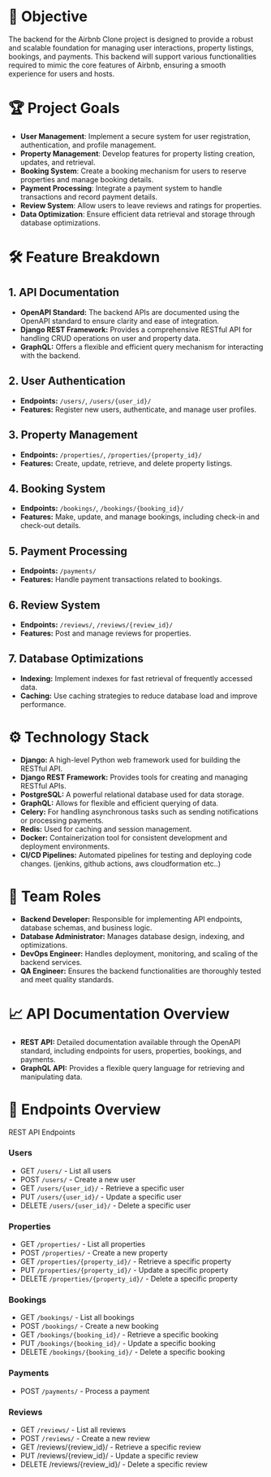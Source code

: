 # 🚀 Objective
The backend for the Airbnb Clone project is designed to provide a robust and scalable foundation for managing user interactions, property listings, bookings, and payments. This backend will support various functionalities required to mimic the core features of Airbnb, ensuring a smooth experience for users and hosts.

# 🏆 Project Goals
- **User Management**: Implement a secure system for user registration, authentication, and profile management.
- **Property Management**: Develop features for property listing creation, updates, and retrieval.
- **Booking System**: Create a booking mechanism for users to reserve properties and manage booking details.
- **Payment Processing**: Integrate a payment system to handle transactions and record payment details.
- **Review System**: Allow users to leave reviews and ratings for properties.
- **Data Optimization**: Ensure efficient data retrieval and storage through database optimizations.

# 🛠️ Feature Breakdown
## 1. API Documentation
- **OpenAPI Standard:** The backend APIs are documented using the OpenAPI standard to ensure clarity and ease of integration.
- **Django REST Framework:** Provides a comprehensive RESTful API for handling CRUD operations on user and property data.
- **GraphQL:** Offers a flexible and efficient query mechanism for interacting with the backend.
## 2. User Authentication
- **Endpoints:** `/users/`, `/users/{user_id}/`
- **Features:** Register new users, authenticate, and manage user profiles.
## 3. Property Management
- **Endpoints:** `/properties/`, `/properties/{property_id}/`
- **Features:** Create, update, retrieve, and delete property listings.
## 4. Booking System
- **Endpoints:** `/bookings/`, `/bookings/{booking_id}/`
- **Features:** Make, update, and manage bookings, including check-in and check-out details.
## 5. Payment Processing
- **Endpoints:** `/payments/`
- **Features:** Handle payment transactions related to bookings.
## 6. Review System
- **Endpoints:** `/reviews/`, `/reviews/{review_id}/`
- **Features:** Post and manage reviews for properties.
## 7. Database Optimizations
- **Indexing:** Implement indexes for fast retrieval of frequently accessed data.
- **Caching:** Use caching strategies to reduce database load and improve performance.

# ⚙️ Technology Stack
- **Django:** A high-level Python web framework used for building the RESTful API.
- **Django REST Framework:** Provides tools for creating and managing RESTful APIs.
- **PostgreSQL:** A powerful relational database used for data storage.
- **GraphQL:** Allows for flexible and efficient querying of data.
- **Celery:** For handling asynchronous tasks such as sending notifications or processing payments.
- **Redis:** Used for caching and session management.
- **Docker:** Containerization tool for consistent development and deployment environments.
- **CI/CD Pipelines:** Automated pipelines for testing and deploying code changes. (jenkins, github actions, aws cloudformation etc..)

# 👥 Team Roles
- **Backend Developer:** Responsible for implementing API endpoints, database schemas, and business logic.
- **Database Administrator:** Manages database design, indexing, and optimizations.
- **DevOps Engineer:** Handles deployment, monitoring, and scaling of the backend services.
- **QA Engineer:** Ensures the backend functionalities are thoroughly tested and meet quality standards.

# 📈 API Documentation Overview
- **REST API:** Detailed documentation available through the OpenAPI standard, including endpoints for users, properties, bookings, and payments.
- **GraphQL API:** Provides a flexible query language for retrieving and manipulating data.

# 📌 Endpoints Overview
REST API Endpoints
### Users

- GET `/users/` - List all users
- POST `/users/` - Create a new user
- GET `/users/{user_id}/` - Retrieve a specific user
- PUT `/users/{user_id}/` - Update a specific user
- DELETE `/users/{user_id}/` - Delete a specific user

### Properties

- GET `/properties/` - List all properties
- POST `/properties/` - Create a new property
- GET `/properties/{property_id}/` - Retrieve a specific property
- PUT `/properties/{property_id}/` - Update a specific property
- DELETE `/properties/{property_id}/` - Delete a specific property

### Bookings

- GET `/bookings/` - List all bookings
- POST `/bookings/` - Create a new booking
- GET `/bookings/{booking_id}/` - Retrieve a specific booking
- PUT `/bookings/{booking_id}/` - Update a specific booking
- DELETE `/bookings/{booking_id}/` - Delete a specific booking

### Payments

- POST `/payments/` - Process a payment

### Reviews

- GET `/reviews/` - List all reviews
- POST `/reviews/` - Create a new review
- GET /reviews/{review_id}/ - Retrieve a specific review
- PUT /reviews/{review_id}/ - Update a specific review
- DELETE /reviews/{review_id}/ - Delete a specific review
